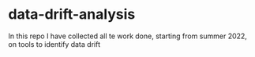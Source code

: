 # data-drift-analysis
In this repo I have collected all te work done, starting from summer 2022, on tools to identify data drift
